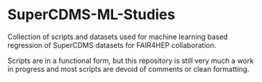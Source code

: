 # SuperCDMS-ML-Studies
Collection of scripts and datasets used for machine learning based regression of SuperCDMS datasets for FAIR4HEP collaboration.

Scripts are in a functional form, but this repository is still very much a work in progress and most scripts are devoid of comments or clean formatting.
